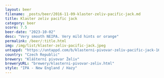 ```yaml
---
layout: beer
filename: _posts/beer/2016-11-09-klaster-zeliv-pacific-jack.md
title: Klaster zeliv pacific jack
category: beer
score: 7.5
beer-date: "2023-10-02"
desc: "Very smooth NEIPA. Very mild hints or orange"
permalink: /beer/:title.html
img: /img/list/klaster-zeliv-pacific-jack.jpeg
untappd: "https://untappd.com/b/klasterni-pivovar-zeliv-pacific-jack-16/3452434"
country: "Czech Republic"
brewery: "Klášterní pivovar Želiv"
breweryURL: "brewery/klasterni-pivovar-zeliv.html"
style: "IPA - New England / Hazy"
---
```

